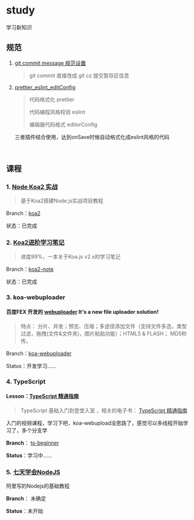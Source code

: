 # study
学习新知识



## 规范

1. [git commit message 规范设置](./readme/git_cmmit_message.md)

   > git commit 直接改成 git cz 提交暂存区信息

2. [prettier_eslint_editConfig](./readme/prettier_eslint_editConfig.md) 

   > 代码格式化 prettier
   >
   > 代码编程风格校验 eslint
   >
   > 编辑器代码格式 editorConfig


   三者插件结合使用，达到onSave时候自动格式化成eslint风格的代码

   ​

## 课程

### 1. [Node Koa2 实战](https://github.com/ikcamp/koa2-tutorial)

>  基于Koa2搭建Node.js实战项目教程

Branch：[koa2](https://github.com/sumaolin/study/tree/koa2) 

状态：已完成



### 2. [Koa2进阶学习笔记](https://github.com/chenshenhai/koa2-note)

> 进度99%，一本关于Koa.js v2.x的学习笔记

Branch：[koa2-note](https://github.com/sumaolin/study/tree/koa2-note)

状态：已完成



### 3. koa-webuploader

#### 百度FEX 开发的 [webuploader](https://github.com/fex-team/webuploader) It's a new file uploader solution! 

> 特点： 分片、并发；预览、压缩；多途径添加文件（支持文件多选，类型过滤，拖拽(文件&文件夹)，图片粘贴功能）；HTML5 & FLASH； MD5秒传。

Branch：[koa-webuploader]()

Status：开发学习……



### 4. TypeScript

#### Lesson：[TypeScript 精通指南](https://nodelover.me/course/ts-basic) 

> TypeScript 基础入门到登堂入室 ，相关的电子书： [TypeScript 精通指南](https://github.com/MiYogurt/nodelover-books/tree/master/typescript) 

入门的视频课程，学习下吧，koa-webupload没思路了，感觉可以多线程开始学习了，多个分支学

**Branch**： [ts-beginner](https://github.com/sumaolin/study/tree/ts-beginner) 

**Status**：学习中……



### 5. [七天学会NodeJS](http://nqdeng.github.io/7-days-nodejs/)

阿里写的Nodejs的基础教程

**Branch**： 未确定

**Status**：未开始